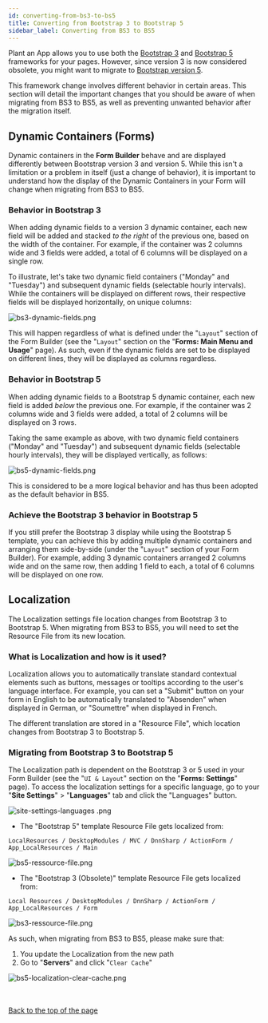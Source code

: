 ```yaml
---
id: converting-from-bs3-to-bs5
title: Converting from Bootstrap 3 to Bootstrap 5
sidebar_label: Converting from BS3 to BS5
---
```


Plant an App allows you to use both the [Bootstrap 3](https://getbootstrap.com/docs/3.4/) and [Bootstrap 5](https://getbootstrap.com/) frameworks for your pages. However, since version 3 is now considered obsolete, you might want to migrate to [Bootstrap version 5](https://getbootstrap.com/docs/5.0/migration/).

This framework change involves different behavior in certain areas. This section will detail the important changes that you should be aware of when migrating from BS3 to BS5, as well as preventing unwanted behavior after the migration itself.

## Dynamic Containers (Forms)

Dynamic containers in the **Form Builder** behave and are displayed differently between Bootstrap version 3 and version 5. While this isn't a limitation or a problem in itself (just a change of behavior), it is important to understand how the display of the Dynamic Containers in your Form will change when migrating from BS3 to BS5.

### Behavior in Bootstrap 3

When adding dynamic fields to a version 3 dynamic container, each new field will be added and stacked *to the right* of the previous one, based on the width of the container. For example, if the container was 2 columns wide and 3 fields were added, a total of 6 columns will be displayed on a single row.

To illustrate, let's take two dynamic field containers ("Monday" and "Tuesday") and subsequent dynamic fields (selectable hourly intervals). While the containers will be displayed on different rows, their respective fields will be displayed horizontally, on unique columns:

<img src="/img/bs3-dynamic-fields.png" alt="bs3-dynamic-fields.png"></img>

This will happen regardless of what is defined under the "`Layout`" section of the Form Builder (see the "`Layout`" section on the "<strong>Forms: Main Menu and Usage</strong>" page). As such, even if the dynamic fields are set to be displayed on different lines, they will be displayed as columns regardless.

### Behavior in Bootstrap 5

When adding dynamic fields to a Bootstrap 5 dynamic container, each new field is added *below* the previous one. For example, if the container was 2 columns wide and 3 fields were added, a total of 2 columns will be displayed on 3 rows.

Taking the same example as above, with two dynamic field containers ("Monday" and "Tuesday") and subsequent dynamic fields (selectable hourly intervals), they will be displayed vertically, as follows:

<img src="/img/bs5-dynamic-fields.png" alt="bs5-dynamic-fields.png"></img>

This is considered to be a more logical behavior and has thus been adopted as the default behavior in BS5.

### Achieve the Bootstrap 3 behavior in Bootstrap 5

If you still prefer the Bootstrap 3 display while using the Bootstrap 5 template, you can achieve this by adding multiple dynamic containers and arranging them side-by-side (under the "`Layout`" section of your Form Builder). For example, adding 3 dynamic containers arranged 2 columns wide and on the same row, then adding 1 field to each, a total of 6 columns will be displayed on one row.

## Localization

The Localization settings file location changes from Bootstrap 3 to Bootstrap 5. When migrating from BS3 to BS5, you will need to set the Resource File from its new location.

### What is Localization and how is it used?

Localization allows you to automatically translate standard contextual elements such as buttons, messages or tooltips according to the user's language interface. For example, you can set a "Submit" button on your form in English to be automatically translated to "Absenden" when displayed in German, or "Soumettre" when displayed in French.

The different translation are stored in a "Resource File", which location changes from Bootstrap 3 to Bootstrap 5.

### Migrating from Bootstrap 3 to Bootstrap 5

The Localization path is dependent on the Bootstrap 3 or 5 used in your Form Builder (see the "`UI & Layout`" section on the "<strong>Forms: Settings</strong>" page). To access the localization settings for a specific language, go to your "<strong>Site Settings</strong>" > "<strong>Languages</strong>" tab and click the "Languages" button.

<img src="/img/site-settings-languages .png" alt="site-settings-languages .png"></img>

* The "Bootstrap 5" template Resource File gets localized from:

`LocalResources / DesktopModules / MVC / DnnSharp / ActionForm / App_LocalResources / Main`

<img src="/img/bs5-ressource-file.png" alt="bs5-ressource-file.png"></img>

* The "Bootstrap 3 (Obsolete)" template Resource File gets localized from:

`Local Resources / DesktopModules / DnnSharp / ActionForm / App_LocalResources / Form`

<img src="/img/bs3-ressource-file.png" alt="bs3-ressource-file.png"></img>

As such, when migrating from BS3 to BS5, please make sure that:

1. You update the Localization from the new path
2. Go to "<strong>Servers</strong>" and click "`Clear Cache`"

<img src="/img/bs5-localization-clear-cache.png" alt="bs5-localization-clear-cache.png"></img>

<br /><br /><a href="#top">Back to the top of the page</a>